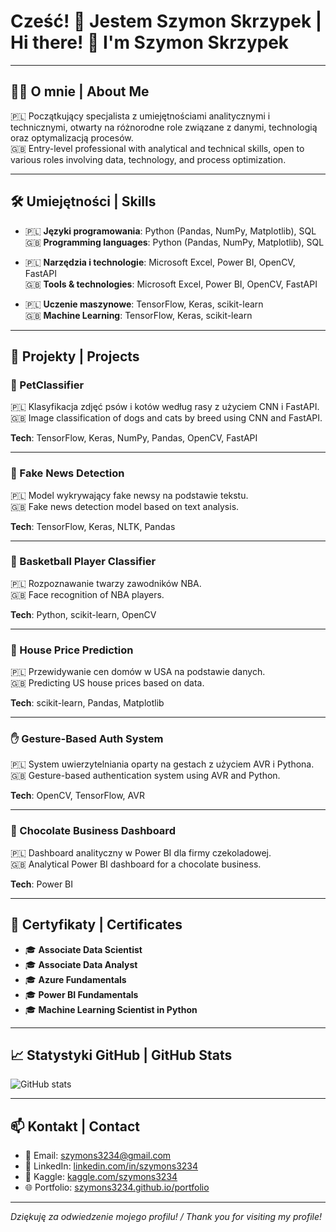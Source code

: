 # Cześć! 👋 Jestem Szymon Skrzypek | Hi there! 👋 I'm Szymon Skrzypek

---

## 🧑‍💻 O mnie | About Me

🇵🇱 Początkujący specjalista z umiejętnościami analitycznymi i technicznymi, otwarty na różnorodne role związane z danymi, technologią oraz optymalizacją procesów.  
🇬🇧 Entry-level professional with analytical and technical skills, open to various roles involving data, technology, and process optimization.

---

## 🛠️ Umiejętności | Skills

- 🇵🇱 **Języki programowania**: Python (Pandas, NumPy, Matplotlib), SQL  
  🇬🇧 **Programming languages**: Python (Pandas, NumPy, Matplotlib), SQL

- 🇵🇱 **Narzędzia i technologie**: Microsoft Excel, Power BI, OpenCV, FastAPI  
  🇬🇧 **Tools & technologies**: Microsoft Excel, Power BI, OpenCV, FastAPI

- 🇵🇱 **Uczenie maszynowe**: TensorFlow, Keras, scikit-learn  
  🇬🇧 **Machine Learning**: TensorFlow, Keras, scikit-learn

---

## 💼 Projekty | Projects

### 🐶 PetClassifier  
🇵🇱 Klasyfikacja zdjęć psów i kotów według rasy z użyciem CNN i FastAPI.  
🇬🇧 Image classification of dogs and cats by breed using CNN and FastAPI.

**Tech**: TensorFlow, Keras, NumPy, Pandas, OpenCV, FastAPI

---

### 📰 Fake News Detection  
🇵🇱 Model wykrywający fake newsy na podstawie tekstu.  
🇬🇧 Fake news detection model based on text analysis.

**Tech**: TensorFlow, Keras, NLTK, Pandas

---

### 🏀 Basketball Player Classifier  
🇵🇱 Rozpoznawanie twarzy zawodników NBA.  
🇬🇧 Face recognition of NBA players.

**Tech**: Python, scikit-learn, OpenCV

---

### 🏡 House Price Prediction  
🇵🇱 Przewidywanie cen domów w USA na podstawie danych.  
🇬🇧 Predicting US house prices based on data.

**Tech**: scikit-learn, Pandas, Matplotlib

---

### ✋ Gesture-Based Auth System  
🇵🇱 System uwierzytelniania oparty na gestach z użyciem AVR i Pythona.  
🇬🇧 Gesture-based authentication system using AVR and Python.

**Tech**: OpenCV, TensorFlow, AVR

---

### 🍫 Chocolate Business Dashboard  
🇵🇱 Dashboard analityczny w Power BI dla firmy czekoladowej.  
🇬🇧 Analytical Power BI dashboard for a chocolate business.

**Tech**: Power BI

---

## 📜 Certyfikaty | Certificates

- 🎓 **Associate Data Scientist**
- 🎓 **Associate Data Analyst**
- 🎓 **Azure Fundamentals**
- 🎓 **Power BI Fundamentals**
- 🎓 **Machine Learning Scientist in Python**

---

## 📈 Statystyki GitHub | GitHub Stats

![GitHub stats](https://github-readme-stats.vercel.app/api?username=szymons3234&show_icons=true&theme=tokyonight&locale=pl)

---

## 📫 Kontakt | Contact

- 📧 Email: [szymons3234@gmail.com](mailto:szymons3234@gmail.com)
- 💼 LinkedIn: [linkedin.com/in/szymons3234](https://linkedin.com/in/szymons3234)
- 🧠 Kaggle: [kaggle.com/szymons3234](https://www.kaggle.com/szymons3234)
- 🌐 Portfolio: [szymons3234.github.io/portfolio](https://szymons3234.github.io/portfolio)

---

_Dziękuję za odwiedzenie mojego profilu! / Thank you for visiting my profile!_
